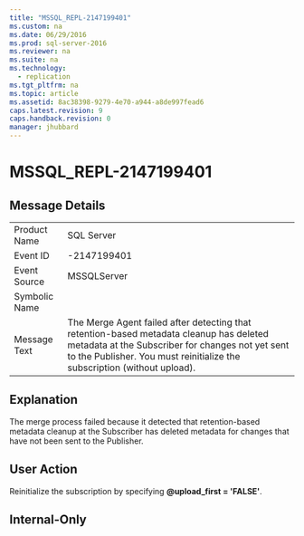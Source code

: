 ```yaml
---
title: "MSSQL_REPL-2147199401"
ms.custom: na
ms.date: 06/29/2016
ms.prod: sql-server-2016
ms.reviewer: na
ms.suite: na
ms.technology: 
  - replication
ms.tgt_pltfrm: na
ms.topic: article
ms.assetid: 8ac38398-9279-4e70-a944-a8de997fead6
caps.latest.revision: 9
caps.handback.revision: 0
manager: jhubbard
---
```

# MSSQL_REPL-2147199401
## Message Details  
  
|||  
|-|-|  
|Product Name|SQL Server|  
|Event ID|-2147199401|  
|Event Source|MSSQLServer|  
|Symbolic Name||  
|Message Text|The Merge Agent failed after detecting that retention-based metadata cleanup has deleted metadata at the Subscriber for changes not yet sent to the Publisher. You must reinitialize the subscription (without upload).|  
  
## Explanation  
 The merge process failed because it detected that retention-based metadata cleanup at the Subscriber has deleted metadata for changes that have not been sent to the Publisher.  
  
## User Action  
 Reinitialize the subscription by specifying **@upload_first = 'FALSE'**.  
  
## Internal-Only
